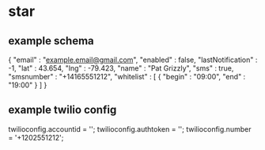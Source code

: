 star
====


example schema
------

{ "email" : "example.email@gmail.com", "enabled" : false, "lastNotification" : -1, "lat" : 43.654, "lng" : -79.423, "name" : "Pat Grizzly", "sms" : true, "smsnumber" : "+14165551212", "whitelist" : [  {  "begin" : "09:00",  "end" : "19:00" } ] }

example twilio config
-----

twilioconfig.accountid = '';
twilioconfig.authtoken = '';
twilioconfig.number = '+1202551212';

